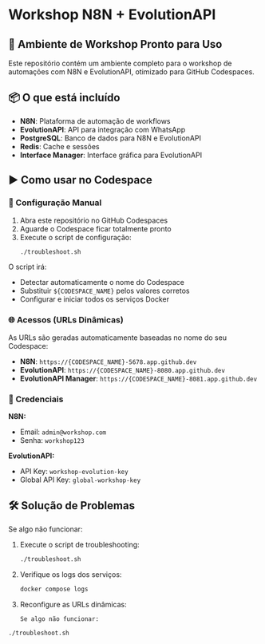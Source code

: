 # Workshop N8N + EvolutionAPI

## 🚀 Ambiente de Workshop Pronto para Uso

Este repositório contém um ambiente completo para o workshop de automações com N8N e EvolutionAPI, otimizado para GitHub Codespaces.

## 📦 O que está incluído

- **N8N**: Plataforma de automação de workflows
- **EvolutionAPI**: API para integração com WhatsApp
- **PostgreSQL**: Banco de dados para N8N e EvolutionAPI
- **Redis**: Cache e sessões
- **Interface Manager**: Interface gráfica para EvolutionAPI

## ▶️ Como usar no Codespace

### 🔧 Configuração Manual

1. Abra este repositório no GitHub Codespaces
2. Aguarde o Codespace ficar totalmente pronto
3. Execute o script de configuração:
   ```bash
   ./troubleshoot.sh
   ```

O script irá:
- Detectar automaticamente o nome do Codespace
- Substituir `${CODESPACE_NAME}` pelos valores corretos
- Configurar e iniciar todos os serviços Docker

### 🌐 Acessos (URLs Dinâmicas)

As URLs são geradas automaticamente baseadas no nome do seu Codespace:

- **N8N**: `https://{CODESPACE_NAME}-5678.app.github.dev`
- **EvolutionAPI**: `https://{CODESPACE_NAME}-8080.app.github.dev`  
- **EvolutionAPI Manager**: `https://{CODESPACE_NAME}-8081.app.github.dev`

### 🔑 Credenciais

**N8N:**
- Email: `admin@workshop.com`
- Senha: `workshop123`

**EvolutionAPI:**
- API Key: `workshop-evolution-key`
- Global API Key: `global-workshop-key`

## 🛠️ Solução de Problemas

Se algo não funcionar:

1. Execute o script de troubleshooting:
   ```bash
   ./troubleshoot.sh
   ```

2. Verifique os logs dos serviços:
   ```bash
   docker compose logs
   ```

3. Reconfigure as URLs dinâmicas:
   ```bash
   Se algo não funcionar:

```bash
./troubleshoot.sh
```
   ```